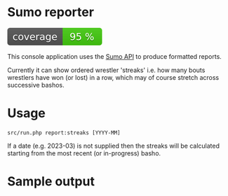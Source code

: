 # Sumo reporter

![Code coverage badge](https://github.com/stuartmcgill/sumo-reporter/blob/image-data/coverage.svg)

This console application uses the [Sumo API](https://sumo-api.com/) to produce formatted reports.

Currently it can show ordered wrestler 'streaks' i.e. how many bouts wrestlers have won (or lost) in
a row, which may of course stretch across successive bashos.

# Usage

```
src/run.php report:streaks [YYYY-MM] 
```

If a date (e.g. 2023-03) is not supplied then the streaks will be calculated starting from the most recent (or
in-progress) basho.

# Sample output
